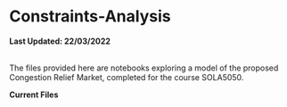 # Constraints-Analysis

**Last Updated: 22/03/2022**

<br>The files provided here are notebooks exploring a model of the proposed Congestion Relief Market, completed for the course SOLA5050.



**Current Files**
